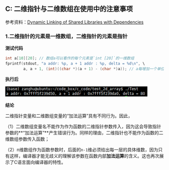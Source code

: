 ## C: 二维指针与二维数组在使用中的注意事项

参考资料：[Dynamic Linking of Shared Libraries with Dependencies](https://stackoverflow.com/questions/26619897/dynamic-linking-of-shared-libraries-with-dependencies)

### 1.二维指针的元素是一维数组，二维指针的元素是指针

**测试代码**

```c
int a[10][20]; // 数组a可以看作的每个元素是`int [20]`的一维数组
fprintf(stdout, "a addr: %p, a + 1 addr : %p, delta = %d\n", \
        a, a + 1, (int)((char *)(a + 1) - (char *)a)); // a每增加一个单位, 地址变化sizeof(int [20])
```

**执行后**

![](/assets/c066_01.PNG)

**结论**

二维指针变量和二维数组变量的“加法运算”具有不同行为。因此，

（1）二维数组变量名不能作为作为函数的二维指针参数传入，因为这会导致指针参数的**“加法运算”**产生错误行为。同样的理由，二维指针也不能作为函数的二维数组参数传入函数；

（2）n维数组作为函数参数时，后面的`n-1`维必须给出每一层的具体维数，因为只有这样，编译器才能无歧义的理解该参数在函数内部**加法运算**的含义。这也再次展示了C语言面向编译器的特性。


